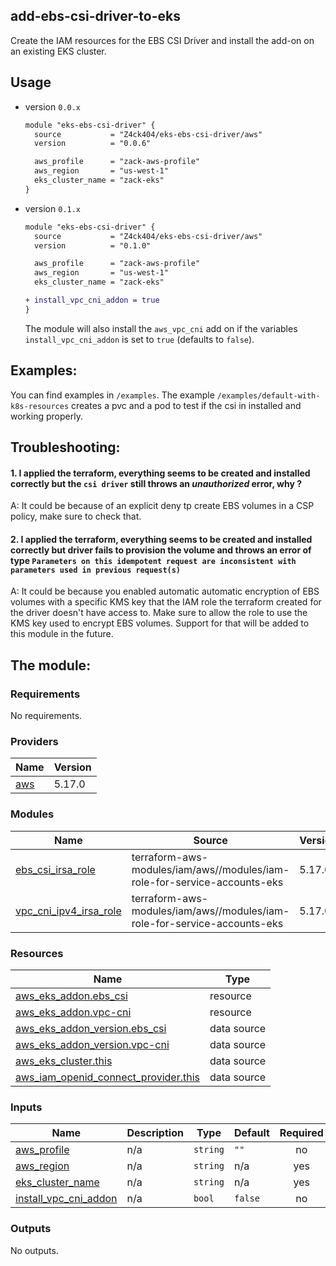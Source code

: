 ## add-ebs-csi-driver-to-eks

Create the IAM resources for the EBS CSI Driver and install the add-on on an existing EKS cluster.

## Usage

- version `0.0.x`
  ```diff
  module "eks-ebs-csi-driver" {
    source           = "Z4ck404/eks-ebs-csi-driver/aws"
    version          = "0.0.6"

    aws_profile      = "zack-aws-profile"
    aws_region       = "us-west-1"
    eks_cluster_name = "zack-eks"
  }
  ```

- version `0.1.x`
  ```diff
  module "eks-ebs-csi-driver" {
    source           = "Z4ck404/eks-ebs-csi-driver/aws"
    version          = "0.1.0"

    aws_profile      = "zack-aws-profile"
    aws_region       = "us-west-1"
    eks_cluster_name = "zack-eks"

  + install_vpc_cni_addon = true
  }
  ```
  The module will also install the `aws_vpc_cni` add on if the variables `install_vpc_cni_addon` is set to `true` (defaults to `false`).

## Examples:

You can find examples in `/examples`.
The example `/examples/default-with-k8s-resources` creates a pvc and a pod to test if the csi in installed and working properly.

## Troubleshooting:

#### 1. I applied the terraform, everything seems to be created and installed correctly but the `csi driver` still throws an *unauthorized* error, why ?

A: It could be because of an explicit deny tp create EBS volumes in a CSP policy, make sure to check that.

#### 2. I applied the terraform, everything seems to be created and installed correctly but driver fails to provision the volume and throws an error of type `Parameters on this idempotent request are inconsistent with parameters used in previous request(s)`

A: It could be because you enabled automatic automatic encryption of EBS volumes with a specific KMS key that the IAM role the terraform created for the driver doesn't have access to. Make sure to allow the role to use the KMS key used to encrypt EBS volumes. Support for that will be added to this module in the future.


## The module:
<!-- BEGIN_TF_DOCS -->
### Requirements

No requirements.

### Providers

| Name | Version |
|------|---------|
| <a name="provider_aws"></a> [aws](#provider\_aws) | 5.17.0 |

### Modules

| Name | Source | Version |
|------|--------|---------|
| <a name="module_ebs_csi_irsa_role"></a> [ebs\_csi\_irsa\_role](#module\_ebs\_csi\_irsa\_role) | terraform-aws-modules/iam/aws//modules/iam-role-for-service-accounts-eks | 5.17.0 |
| <a name="module_vpc_cni_ipv4_irsa_role"></a> [vpc\_cni\_ipv4\_irsa\_role](#module\_vpc\_cni\_ipv4\_irsa\_role) | terraform-aws-modules/iam/aws//modules/iam-role-for-service-accounts-eks | 5.17.0 |

### Resources

| Name | Type |
|------|------|
| [aws_eks_addon.ebs_csi](https://registry.terraform.io/providers/hashicorp/aws/latest/docs/resources/eks_addon) | resource |
| [aws_eks_addon.vpc-cni](https://registry.terraform.io/providers/hashicorp/aws/latest/docs/resources/eks_addon) | resource |
| [aws_eks_addon_version.ebs_csi](https://registry.terraform.io/providers/hashicorp/aws/latest/docs/data-sources/eks_addon_version) | data source |
| [aws_eks_addon_version.vpc-cni](https://registry.terraform.io/providers/hashicorp/aws/latest/docs/data-sources/eks_addon_version) | data source |
| [aws_eks_cluster.this](https://registry.terraform.io/providers/hashicorp/aws/latest/docs/data-sources/eks_cluster) | data source |
| [aws_iam_openid_connect_provider.this](https://registry.terraform.io/providers/hashicorp/aws/latest/docs/data-sources/iam_openid_connect_provider) | data source |

### Inputs

| Name | Description | Type | Default | Required |
|------|-------------|------|---------|:--------:|
| <a name="input_aws_profile"></a> [aws\_profile](#input\_aws\_profile) | n/a | `string` | `""` | no |
| <a name="input_aws_region"></a> [aws\_region](#input\_aws\_region) | n/a | `string` | n/a | yes |
| <a name="input_eks_cluster_name"></a> [eks\_cluster\_name](#input\_eks\_cluster\_name) | n/a | `string` | n/a | yes |
| <a name="input_install_vpc_cni_addon"></a> [install\_vpc\_cni\_addon](#input\_install\_vpc\_cni\_addon) | n/a | `bool` | `false` | no |

### Outputs

No outputs.
<!-- END_TF_DOCS -->

